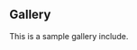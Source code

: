 <div class="gallery">
  <h2>Gallery</h2>
  <p>This is a sample gallery include.</p>
  <!-- Add your gallery images or content here -->
</div>